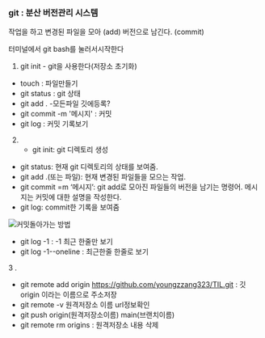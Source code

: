 ### git : 분산 버전관리 시스템

작업을 하고
변경된 파일을 모아 (add)
버전으로 남긴다. (commit)

터미널에서 git bash를 눌러서시작한다
1. git init - git을 사용한다(저장소 초기화)
 - touch : 파일만들기
 - git status : git 상태
 - git add . -모든파일 깃에등록?
 - git commit -m '메시지' : 커밋
 - git log : 커밋 기록보기

2. - git init: git 디렉토리 생성
- git status: 현재 git 디렉토리의 상태를 보여줌.
- git add .(또는 파일): 현재 변경된 파일들을 모으는 작업.
- git commit =m ‘메시지’: git add로 모아진 파일들의 버전을 남기는 명령어. 메시지는 커밋에 대한 설명을 작성한다.
- git log: commit한 기록을 보여줌

![커밋돌아가는 방법](/git%EC%9D%B4%20%EB%8F%8C%EC%95%84%EA%B0%80%EB%8A%94%20%EA%B7%B8%EB%A6%BC.PNG)

 - git log -1 : -1 최근 한줄만 보기
 - git log -1--oneline : 최근한줄 한줄로 보기

3 . 
 - git remote add  origin https://github.com/youngzzang323/TIL.git : 깃 origin 이라는 이름으로 주소저장
 - git remote -v 원격저장소 이름 url정보확인
 - git push origin(원격저장소이름) main(브랜치이름)
 - git remote rm origins : 원격저장소 내용 삭제
